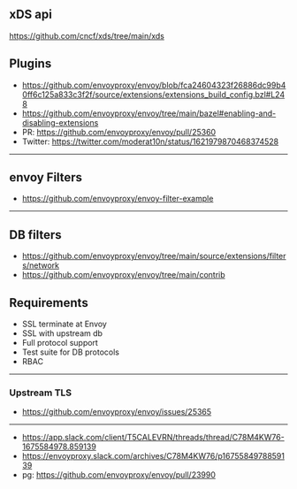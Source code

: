 ## xDS api

https://github.com/cncf/xds/tree/main/xds

## Plugins

- https://github.com/envoyproxy/envoy/blob/fca24604323f26886dc99b40ff6c125a833c3f2f/source/extensions/extensions_build_config.bzl#L248
- https://github.com/envoyproxy/envoy/tree/main/bazel#enabling-and-disabling-extensions
- PR: https://github.com/envoyproxy/envoy/pull/25360
- Twitter: https://twitter.com/moderat10n/status/1621979870468374528

---

## envoy Filters

- https://github.com/envoyproxy/envoy-filter-example

---

## DB filters

- https://github.com/envoyproxy/envoy/tree/main/source/extensions/filters/network
- https://github.com/envoyproxy/envoy/tree/main/contrib

## Requirements

- SSL terminate at Envoy
- SSL with upstream db
- Full protocol support
- Test suite for DB protocols
- RBAC

---

### Upstream TLS

- https://github.com/envoyproxy/envoy/issues/25365
--- 
- https://app.slack.com/client/T5CALEVRN/threads/thread/C78M4KW76-1675584978.859139
- https://envoyproxy.slack.com/archives/C78M4KW76/p1675584978859139
- pg: https://github.com/envoyproxy/envoy/pull/23990
